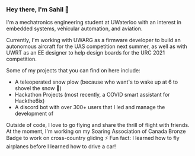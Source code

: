 ### Hey there, I'm Sahil 👋

I'm a mechatronics engineering student at UWaterloo with an interest in embedded systems, vehicular automation, and aviation. 

Currently, I'm working with UWARG as a firmware developer to build an autonomous aircraft for the UAS competition next summer, as well as with UWRT as an EE designer to help design boards for the URC 2021 competition.

Some of my projects that you can find on here include:
- A teleoperated snow plow (because who want's to wake up at 6 to shovel the snow 🤔)
- Hackathon Projects (most recently, a COVID smart assistant for Hackthe6ix)
- A discord bot with over 300+ users that I led and manage the development of

Outside of code, I love to go flying and share the thrill of flight with friends. At the moment, I'm working on my Soaring Association of Canada Bronze Badge to work on cross-country gliding
⚡ Fun fact: I learned how to fly airplanes before I learned how to drive a car!


<!--
**sahil-kale/sahil-kale** is a ✨ _special_ ✨ repository because its `README.md` (this file) appears on your GitHub profile.

Here are some ideas to get you started:

- 🔭 I’m currently working on ...
- 🌱 I’m currently learning ...
- 👯 I’m looking to collaborate on ...
- 🤔 I’m looking for help with ...
- 💬 Ask me about ...
- 📫 How to reach me: ...
- 😄 Pronouns: ...
- ⚡ Fun fact: ...
-->
